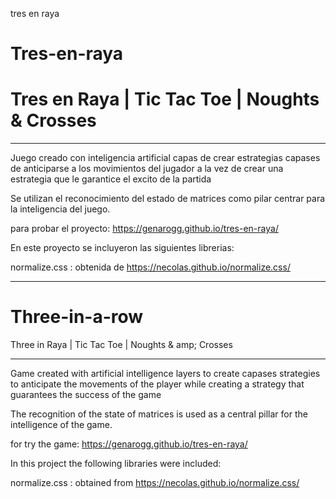 tres en raya
# Tres-en-raya
Tres en Raya | Tic Tac Toe | Noughts &amp; Crosses
=======
------

Juego creado con inteligencia artificial capas de crear estrategias capases de anticiparse a los movimientos del jugador a la vez de crear una estrategia que le garantice el excito de la partida 

Se utilizan el reconocimiento del estado de matrices como pilar centrar para la inteligencia del juego.

para probar el proyecto: <https://genarogg.github.io/tres-en-raya/> 

En este proyecto se incluyeron las siguientes librerias:

normalize.css : obtenida de <https://necolas.github.io/normalize.css/>

------

# Three-in-a-row

Three in Raya | Tic Tac Toe | Noughts & amp; Crosses

------

Game created with artificial intelligence layers to create capases strategies to anticipate the movements of the player while creating a strategy that guarantees the success of the game

The recognition of the state of matrices is used as a central pillar for the intelligence of the game.

for try the game: <https://genarogg.github.io/tres-en-raya/>

In this project the following libraries were included:

normalize.css : obtained from <https://necolas.github.io/normalize.css/>
